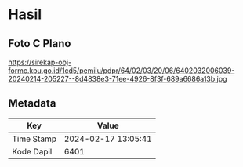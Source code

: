 # Hasil

## Foto C Plano

https://sirekap-obj-formc.kpu.go.id/1cd5/pemilu/pdpr/64/02/03/20/06/6402032006039-20240214-205227--8d4838e3-71ee-4926-8f3f-689a6686a13b.jpg


## Metadata

| Key        | Value               |
| ---------- | ------------------- |
| Time Stamp | 2024-02-17 13:05:41 |
| Kode Dapil | 6401                |



